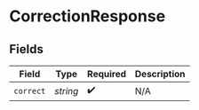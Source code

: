 # CorrectionResponse


## Fields

| Field              | Type               | Required           | Description        |
| ------------------ | ------------------ | ------------------ | ------------------ |
| `correct`          | *string*           | :heavy_check_mark: | N/A                |
